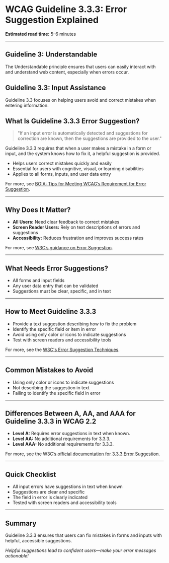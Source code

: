 <!--
title: 3.3.3 - Error Suggestion
series: Making the Web Accessible for All
description: A practical guide to WCAG Guideline 3.3.3 (Error Suggestion)—what it means, why it matters, and how to help users fix mistakes with helpful suggestions.
keywords: wcag 3.3.3, error suggestion, accessibility, web standards, form validation, user experience
image: WCAG-Series-3.3.3.png
imageAlt: Blue text on yellow background saying, "Web Content Accessibiilty Guiedlines (WCAG) 3.3.3 Explained, Error Suggestion"
status: published
date: 2025-07-03
excerpt: This guideline helps users fix mistakes with helpful error suggestions.
previous: /wcag/WCAG-Guideline-3-3-2-Labels-or-Instructions-Explained, Guideline 3.3.2 - Labels or Instructions
next: /wcag/WCAG-Guideline-3-3-4-Error-Prevention-Legal-Financial-Data-Explained, Guideline 3.3.4 - Error Prevention (Legal, Financial, Data)
--->

# **WCAG Guideline 3.3.3: Error Suggestion Explained**

**Estimated read time:** 5–6 minutes

---

## **Guideline 3: Understandable**

The Understandable principle ensures that users can easily interact with and understand web content, especially when errors occur.

## **Guideline 3.3: Input Assistance**

Guideline 3.3 focuses on helping users avoid and correct mistakes when entering information.

## **What Is Guideline 3.3.3 Error Suggestion?**

> "If an input error is automatically detected and suggestions for correction are known, then the suggestions are provided to the user."

Guideline 3.3.3 requires that when a user makes a mistake in a form or input, and the system knows how to fix it, a helpful suggestion is provided.

- Helps users correct mistakes quickly and easily
- Essential for users with cognitive, visual, or learning disabilities
- Applies to all forms, inputs, and user data entry

For more, see [BOIA: Tips for Meeting WCAG’s Requirement for Error Suggestion](https://www.boia.org/blog/tips-for-meeting-wcags-requirement-for-error-suggestion).

---

## **Why Does It Matter?**

- **All Users:** Need clear feedback to correct mistakes
- **Screen Reader Users:** Rely on text descriptions of errors and suggestions
- **Accessibility:** Reduces frustration and improves success rates

For more, see [W3C’s guidance on Error Suggestion](https://www.w3.org/WAI/WCAG22/Understanding/error-suggestion.html).

---

## **What Needs Error Suggestions?**

- All forms and input fields
- Any user data entry that can be validated
- Suggestions must be clear, specific, and in text

---

## **How to Meet Guideline 3.3.3**

- Provide a text suggestion describing how to fix the problem
- Identify the specific field or item in error
- Avoid using only color or icons to indicate suggestions
- Test with screen readers and accessibility tools

For more, see the [W3C's Error Suggestion Techniques](https://www.w3.org/WAI/WCAG22/Techniques/general/G84).

---

## **Common Mistakes to Avoid**

- Using only color or icons to indicate suggestions
- Not describing the suggestion in text
- Failing to identify the specific field in error

---

## **Differences Between A, AA, and AAA for Guideline 3.3.3 in WCAG 2.2**

- **Level A:** Requires error suggestions in text when known.
- **Level AA:** No additional requirements for 3.3.3.
- **Level AAA:** No additional requirements for 3.3.3.

For more, see the [W3C’s official documentation for 3.3.3 Error Suggestion](https://www.w3.org/WAI/WCAG22/Understanding/error-suggestion.html).

---

## **Quick Checklist**

- All input errors have suggestions in text when known
- Suggestions are clear and specific
- The field in error is clearly indicated
- Tested with screen readers and accessibility tools

---

## **Summary**

Guideline 3.3.3 ensures that users can fix mistakes in forms and inputs with helpful, accessible suggestions.

_Helpful suggestions lead to confident users—make your error messages actionable!_
